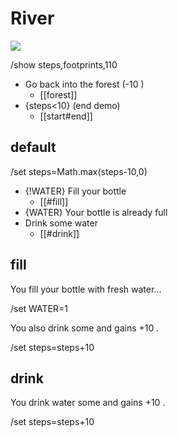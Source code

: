 <!-- see files in this order: start/forest/river -->
# River

![](https://images.unsplash.com/photo-1547929798-737b93ec2515?w=640)

/show steps,footprints,110

* <i icon=trees></i> Go back into the forest (-10 <i icon=footprints></i>)
  * [[forest]]
* {steps<10} (end demo)
  * [[start#end]]

## default

/set steps=Math.max(steps-10,0)

* {!WATER} <i icon=milk></i> Fill your bottle
  * [[#fill]]
* {WATER} <i icon=milk></i> Your bottle is already full
* <i icon=droplet></i> Drink some water
  * [[#drink]]

## fill

You fill your bottle with fresh water... <i icon=milk></i>

/set WATER=1

You also drink some and gains +10 <i icon=footprints></i>.

/set steps=steps+10

## drink

You drink water some and gains +10 <i icon=footprints></i>.

/set steps=steps+10